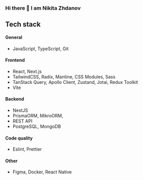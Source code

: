 ### Hi there 👋 I am Nikita Zhdanov

## Tech stack

#### General

- JavaScript, TypeScript, Git

#### Frontend

- React, Next.js
- TailwindCSS, Radix, Mantine, CSS Modules, Sass
- TanStack Query, Apollo Client, Zustand, Jotai, Redux Toolkit
- Vite

#### Backend

- NestJS
- PrismaORM, MikroORM, 
- REST API
- PostgreSQL, MongoDB

#### Code quality

- Eslint, Prettier

#### Other

- Figma, Docker, React Native
